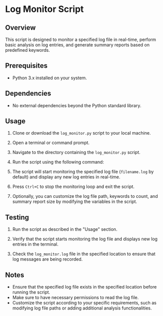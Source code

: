 # Log Monitor Script

## Overview
This script is designed to monitor a specified log file in real-time, perform basic analysis on log entries, and generate summary reports based on predefined keywords.

## Prerequisites
- Python 3.x installed on your system.

## Dependencies
- No external dependencies beyond the Python standard library.

## Usage
1. Clone or download the `log_monitor.py` script to your local machine.

2. Open a terminal or command prompt.

3. Navigate to the directory containing the `log_monitor.py` script.

4. Run the script using the following command:

5. The script will start monitoring the specified log file (`filename.log` by default) and display any new log entries in real-time.

6. Press `Ctrl+C` to stop the monitoring loop and exit the script.

7. Optionally, you can customize the log file path, keywords to count, and summary report size by modifying the variables in the script.

## Testing
1. Run the script as described in the "Usage" section.

2. Verify that the script starts monitoring the log file and displays new log entries in the terminal.

3. Check the `log_monitor.log` file in the specified location to ensure that log messages are being recorded.


## Notes
- Ensure that the specified log file exists in the specified location before running the script.
- Make sure to have necessary permissions to read the log file.
- Customize the script according to your specific requirements, such as modifying log file paths or adding additional analysis functionalities.

